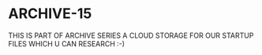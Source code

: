 # ARCHIVE-15
THIS IS PART OF ARCHIVE SERIES A CLOUD STORAGE FOR OUR STARTUP FILES WHICH U CAN RESEARCH :-)
